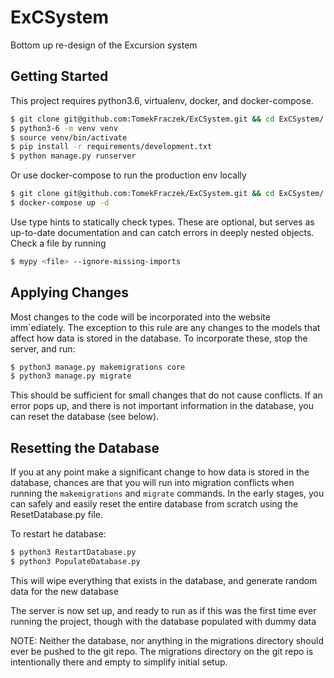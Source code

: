 # ExCSystem

Bottom up re-design of the Excursion system

## Getting Started

This project requires python3.6, virtualenv, docker, and docker-compose.

```bash
$ git clone git@github.com:TomekFraczek/ExCSystem.git && cd ExCSystem/
$ python3-6 -m venv venv
$ source venv/bin/activate
$ pip install -r requirements/development.txt
$ python manage.py runserver
```

Or use docker-compose to run the production env locally
```bash
$ git clone git@github.com:TomekFraczek/ExCSystem.git && cd ExCSystem/
$ docker-compose up -d
```

Use type hints to statically check types. These are optional, but serves as up-to-date documentation and can catch errors in deeply nested objects. Check a file by running
```bash
$ mypy <file> --ignore-missing-imports
```

## Applying Changes</b>

Most changes to the code will be incorporated into the website
imm`ediately. The exception to this rule are any changes to the models
that affect how data is stored in the database. To incorporate these,
stop the server, and run:

```bash
$ python3 manage.py makemigrations core
$ python3 manage.py migrate
```

This should be sufficient for small changes that do not cause conflicts.
If an error pops up, and there is not important information in the
database, you can reset the database (see below).

## Resetting the Database

If you at any point make a significant change to how data is stored in
the database, chances are that you will run into migration conflicts
when running the `makemigrations` and `migrate` commands. In the early
stages, you can safely and easily reset the entire database from scratch
using the ResetDatabase.py file.

To restart he database:

```bash
$ python3 RestartDatabase.py
$ python3 PopulateDatabase.py
```

This will wipe everything that exists in the database, and generate random data for the new database

The server is now set up, and ready to run as if this was the first time
ever running the project, though with the database populated with dummy data

NOTE: Neither the database, nor anything in the migrations directory
should ever be pushed to the git repo. The migrations directory on the
 git repo is intentionally there and empty to simplify initial setup.
